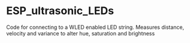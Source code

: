 # ESP_ultrasonic_LEDs
Code for connecting to a WLED enabled LED string. Measures distance, velocity and variance to alter hue, saturation and brightness
